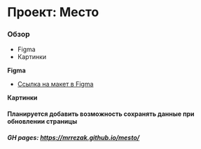 # Проект: Место

### Обзор

* Figma
* Картинки

**Figma**

* [Ссылка на макет в Figma](https://www.figma.com/file/2cn9N9jSkmxD84oJik7xL7/JavaScript.-Sprint-4?node-id=0%3A1)

**Картинки**


#### Планируется добавить возможность сохранять данные при обновлении страницы
##### GH pages: https://mrrezak.github.io/mesto/
